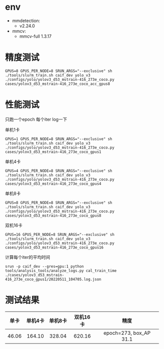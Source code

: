 # env
- mmdetection:
    - v2.24.0
- mmcv:
    - mmcv-full 1.3.17

# 精度测试
```
GPUS=8 GPUS_PER_NODE=8 SRUN_ARGS="--exclusive" sh ./tools/slurm_train.sh caif_dev yolo_v3 ./configs/yolo/yolov3_d53_mstrain-416_273e_coco.py cases/yolov3_d53_mstrain-416_273e_coco_acc_gpus8
```

# 性能测试

只跑一个epoch 每个iter log一下

单机1卡
```
GPUS=1 GPUS_PER_NODE=8 SRUN_ARGS="--exclusive" sh ./tools/slurm_train.sh caif_dev yolo_v3 ./configs/yolo/yolov3_d53_mstrain-416_273e_coco.py cases/yolov3_d53_mstrain-416_273e_coco_gpus1
```

单机4卡
```
GPUS=4 GPUS_PER_NODE=8 SRUN_ARGS="--exclusive" sh ./tools/slurm_train.sh caif_dev yolo_v3 ./configs/yolo/yolov3_d53_mstrain-416_273e_coco.py cases/yolov3_d53_mstrain-416_273e_coco_gpus4
```

单机8卡
```
GPUS=8 GPUS_PER_NODE=8 SRUN_ARGS="--exclusive" sh ./tools/slurm_train.sh caif_dev yolo_v3 ./configs/yolo/yolov3_d53_mstrain-416_273e_coco.py cases/yolov3_d53_mstrain-416_273e_coco_gpus8
```

双机16卡
```
GPUS=16 GPUS_PER_NODE=8 SRUN_ARGS="--exclusive" sh ./tools/slurm_train.sh caif_dev yolo_v3 ./configs/yolo/yolov3_d53_mstrain-416_273e_coco.py cases/yolov3_d53_mstrain-416_273e_coco_gpus16
```

计算每个iter的平均时间
```
srun -p caif_dev --gres=gpu:1 python tools/analysis_tools/analyze_logs.py cal_train_time ./cases/yolov3_d53_mstrain-416_273e_coco_gpus1/20220511_104705.log.json
```

# 测试结果
单卡|单机4卡|单机8卡|双机16卡|精度
:---:|:---:|:---:|:---:|:---:
46.06|164.10|328.04|620.16|epoch=273, box_AP 31.1

